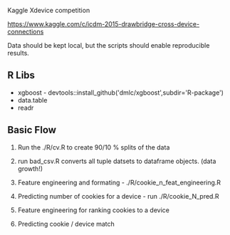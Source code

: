 Kaggle Xdevice competition

https://www.kaggle.com/c/icdm-2015-drawbridge-cross-device-connections

Data should be kept local, but the scripts should enable reproducible results.

## R Libs
* xgboost - devtools::install_github('dmlc/xgboost',subdir='R-package')
* data.table
* readr


## Basic Flow
1. Run the ./R/cv.R to create 90/10 % splits of the data
2. run bad_csv.R converts all tuple datsets to dataframe objects. (data growth!)

3. Feature engineering and formating - ./R/cookie\_n\_feat_engineering.R
4. Predicting number of cookies for a device - run ./R/cookie\_N\_pred.R

5. Feature engineering for ranking cookies to a device
6. Predicting cookie / device match
